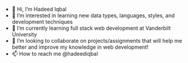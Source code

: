 - 👋 Hi, I’m Hadeed Iqbal
- 👀 I’m interested in learning new data types, languages, styles, and development techniques
- 🌱 I’m currently learning full stack web development at Vanderbilt University
- 💞️ I’m looking to collaborate on projects/assignments that will help me better and improve my knowledge in web development!
- 📫 How to reach me @hadeediqbal

<!---
hadeediqbal/hadeediqbal is a ✨ special ✨ repository because its `README.md` (this file) appears on your GitHub profile.
You can click the Preview link to take a look at your changes.
--->
